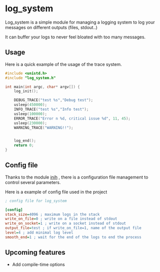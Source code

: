 # log_system

Log_system is a simple module for managing a logging system to log
your messages on different outputs (files, stdout..)

It can buffer your logs to never feel bloated with too many messages.

## Usage

Here is a quick example of the usage of the trace system.

```c
#include <unistd.h>
#include "log_system.h"

int main(int argc, char* argv[]) {
    log_init();

    DEBUG_TRACE("test %s","Debug test");
    usleep(450000);
    INFO_TRACE("test %s","Info test");
    usleep(100000);
    ERROR_TRACE("Error n %d, critical issue %d", 11, 45);
    usleep(230000);
    WARNING_TRACE("WARNING!!");


    log_end();
    return 0;
}
```
## Config file

Thanks to the module [inih](https://github.com/benhoyt/inih) , there is a configuration file management to control several parameters.

Here is a example of config file used in the project 

```ini
; config file for log_system

[config]
stack_size=4096 ; maximum logs in the stack
write_on_file=0 ; write on a file instead of stdout
write_on_socket=1 ; write on a socket instead of stdout
output_file=test ; if write_on_file=1, name of the output file
level=4 ; add minimal log level 
smooth_end=1 ; wait for the end of the logs to end the process
```


## Upcoming features 

- Add compile-time options
